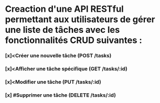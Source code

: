 # Creaction d'une API RESTful permettant aux utilisateurs de gérer une liste de tâches avec les fonctionnalités CRUD suivantes :
###  [x]<Créer une nouvelle tâche (POST /tasks)

###  [x]<Afficher une tâche spécifique (GET /tasks/:id)

###  [x]<Modifier une tâche (PUT /tasks/:id)

###  [x] #Supprimer une tâche (DELETE /tasks/:id)

